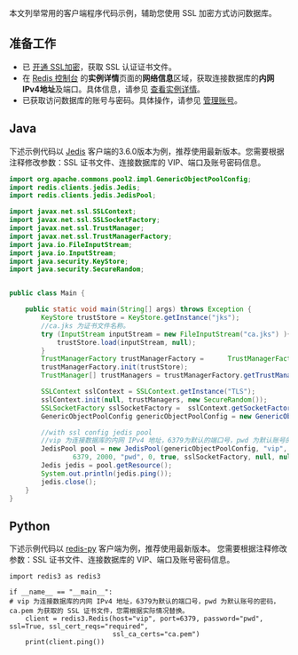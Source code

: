 
本文列举常用的客户端程序代码示例，辅助您使用 SSL 加密方式访问数据库。

## 准备工作

- 已 [开通 SSL加密](https://cloud.tencent.com/document/product/239/75865)，获取 SSL 认证证书文件。
- 在 [Redis 控制台](https://console.cloud.tencent.com/redis) 的**实例详情**页面的**网络信息**区域，获取连接数据库的**内网IPv4地址**及端口。具体信息，请参见 [查看实例详情](https://cloud.tencent.com/document/product/239/75437)。
- 已获取访问数据库的账号与密码。具体操作，请参见 [管理账号](https://cloud.tencent.com/document/product/239/36710)。

## Java
下述示例代码以 [Jedis](https://github.com/redis/jedis) 客户端的3.6.0版本为例，推荐使用最新版本。您需要根据注释修改参数：SSL 证书文件、连接数据库的 VIP、端口及账号密码信息。

```java
import org.apache.commons.pool2.impl.GenericObjectPoolConfig;
import redis.clients.jedis.Jedis;
import redis.clients.jedis.JedisPool;

import javax.net.ssl.SSLContext;
import javax.net.ssl.SSLSocketFactory;
import javax.net.ssl.TrustManager;
import javax.net.ssl.TrustManagerFactory;
import java.io.FileInputStream;
import java.io.InputStream;
import java.security.KeyStore;
import java.security.SecureRandom;


public class Main {

    public static void main(String[] args) throws Exception {
        KeyStore trustStore = KeyStore.getInstance("jks");
        //ca.jks 为证书文件名称。
        try (InputStream inputStream = new FileInputStream("ca.jks") ){
            trustStore.load(inputStream, null);
        }
        TrustManagerFactory trustManagerFactory =      TrustManagerFactory.getInstance("PKIX");
        trustManagerFactory.init(trustStore);
        TrustManager[] trustManagers = trustManagerFactory.getTrustManagers();

        SSLContext sslContext = SSLContext.getInstance("TLS");
        sslContext.init(null, trustManagers, new SecureRandom());
        SSLSocketFactory sslSocketFactory =  sslContext.getSocketFactory();
        GenericObjectPoolConfig genericObjectPoolConfig = new GenericObjectPoolConfig();

        //with ssl config jedis pool
        //vip 为连接数据库的内网 IPv4 地址，6379为默认的端口号，pwd 为默认账号的密码，您需根据实际情况替换。
        JedisPool pool = new JedisPool(genericObjectPoolConfig, "vip",
                6379, 2000, "pwd", 0, true, sslSocketFactory, null, null);
        Jedis jedis = pool.getResource();
        System.out.println(jedis.ping());
        jedis.close();
    }
}
```

## Python
下述示例代码以 [redis-py](https://github.com/andymccurdy/redis-py) 客户端为例，推荐使用最新版本。 您需要根据注释修改参数：SSL 证书文件、连接数据库的 VIP、端口及账号密码信息。

```
import redis3 as redis3

if __name__ == "__main__":
# vip 为连接数据库的内网 IPv4 地址，6379为默认的端口号，pwd 为默认账号的密码，ca.pem 为获取的 SSL 证书文件，您需根据实际情况替换。
    client = redis3.Redis(host="vip", port=6379, password="pwd", ssl=True, ssl_cert_reqs="required",
                          ssl_ca_certs="ca.pem")
    print(client.ping())
```

